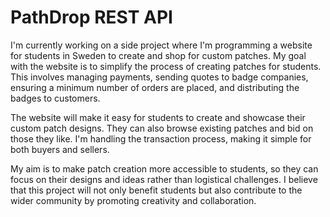# PathDrop REST API
I'm currently working on a side project where I'm programming a website for students in Sweden to create and shop for custom patches. My goal with the website is to simplify the process of creating patches for students. This involves managing payments, sending quotes to badge companies, ensuring a minimum number of orders are placed, and distributing the badges to customers.


The website will make it easy for students to create and showcase their custom patch designs. They can also browse existing patches and bid on those they like. I'm handling the transaction process, making it simple for both buyers and sellers.


My aim is to make patch creation more accessible to students, so they can focus on their designs and ideas rather than logistical challenges. I believe that this project will not only benefit students but also contribute to the wider community by promoting creativity and collaboration.